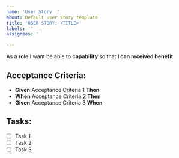 ```yaml
---
name: 'User Story: '
about: Default user story template
title: 'USER STORY: <TITLE>'
labels: ''
assignees: ''

---
```


As a **role** I want be able to  **capability** so that **I can received benefit**

## Acceptance Criteria:

- **Given** Acceptance Criteria 1 **Then**
- **When** Acceptance Criteria 2 **Then**
- **Given** Acceptance Criteria 3 **When**


## Tasks:

- [ ]  Task 1
- [ ]  Task 2
- [ ]  Task 3
